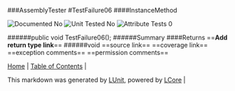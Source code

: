 ###AssemblyTester
#TestFailure06
####InstanceMethod

![Documented No](http://b.repl.ca/v1/Documented-No-red.png) ![Unit Tested No](http://b.repl.ca/v1/Unit%20Tested-No-lightgrey.png) ![Attribute Tests 0](http://b.repl.ca/v1/Attribute%20Tests-0-lightgrey.png)

######public void TestFailure06();
######Summary
####Returns
==__Add return type link__==
######void
==source link==
==coverage link==
==exception comments==
==permission comments==

[Home](../../README.md) | [Table of Contents](../../TableOfContents.md) | 


This markdown was generated by [LUnit](https://github.com/CodeSingularity/LUnit), powered by [LCore](https://github.com/CodeSingularity/LCore) | 


